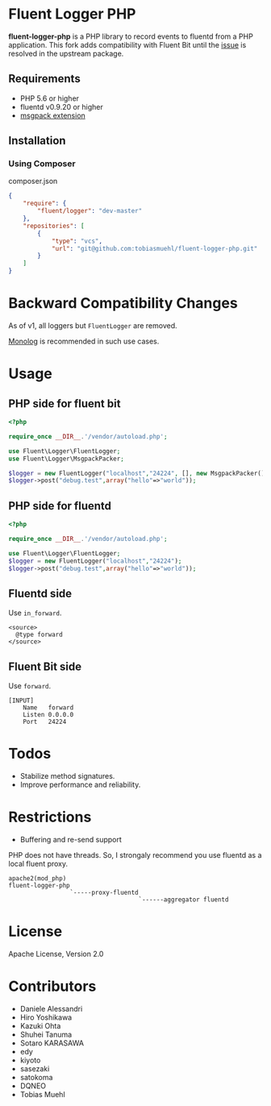 # Fluent Logger PHP

**fluent-logger-php** is a PHP library to record events to fluentd from a PHP application. This fork adds compatibility with Fluent Bit until the [issue](https://github.com/fluent/fluent-logger-php/issues/61) is resolved in the upstream package.

## Requirements

- PHP 5.6 or higher
- fluentd v0.9.20 or higher
- [msgpack extension](https://github.com/msgpack/msgpack-php)

## Installation

### Using Composer

composer.json

```json
{
    "require": {
        "fluent/logger": "dev-master"
    },
    "repositories": [
        {
            "type": "vcs",
            "url": "git@github.com:tobiasmuehl/fluent-logger-php.git"
        }
    ]
}
```

# Backward Compatibility Changes

As of v1, all loggers but `FluentLogger` are removed.

[Monolog](https://github.com/Seldaek/monolog) is recommended in such use cases.

# Usage

## PHP side for fluent bit

```php
<?php

require_once __DIR__.'/vendor/autoload.php';

use Fluent\Logger\FluentLogger;
use Fluent\Logger\MsgpackPacker;

$logger = new FluentLogger("localhost","24224", [], new MsgpackPacker());
$logger->post("debug.test",array("hello"=>"world"));
```

## PHP side for fluentd

```php
<?php

require_once __DIR__.'/vendor/autoload.php';

use Fluent\Logger\FluentLogger;
$logger = new FluentLogger("localhost","24224");
$logger->post("debug.test",array("hello"=>"world"));
```


## Fluentd side

Use `in_forward`.

```aconf
<source>
  @type forward
</source>
```

## Fluent Bit side

Use `forward`.

```aconf
[INPUT]
    Name   forward
    Listen 0.0.0.0
    Port   24224
```

# Todos

* Stabilize method signatures.
* Improve performance and reliability.

# Restrictions

* Buffering and re-send support

PHP does not have threads. So, I strongaly recommend you use fluentd as a local fluent proxy.

````
apache2(mod_php)
fluent-logger-php
                 `-----proxy-fluentd
                                    `------aggregator fluentd
````

# License
Apache License, Version 2.0


# Contributors

* Daniele Alessandri
* Hiro Yoshikawa
* Kazuki Ohta
* Shuhei Tanuma
* Sotaro KARASAWA
* edy
* kiyoto
* sasezaki
* satokoma
* DQNEO
* Tobias Muehl
